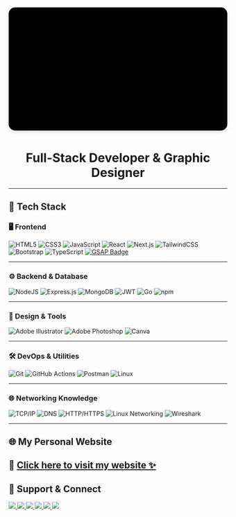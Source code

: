 <!-- Header Image -->
<h1 align="center">
  <picture>
    <source media="(prefers-color-scheme: dark)" srcset="./cover2.gif">
    <source media="(prefers-color-scheme: light)" srcset="./cover2.gif">
    <img 
      src="./cover2.gif" 
      alt="cover" 
      style="border-radius: 15px; box-shadow: 0 4px 8px rgba(0, 0, 0, 0.1);"
    >
  </picture>
</h1>

<!-- Title -->
<h1 align="center">
  Full-Stack Developer & Graphic Designer
</h1>

---

## 🚀 Tech Stack

### 🖥️ Frontend

![HTML5](https://img.shields.io/badge/html5-%23E34F26.svg?style=for-the-badge&logo=html5&logoColor=white)
![CSS3](https://img.shields.io/badge/css3-%231572B6.svg?style=for-the-badge&logo=css3&logoColor=white)
![JavaScript](https://img.shields.io/badge/javascript-%23323330.svg?style=for-the-badge&logo=javascript&logoColor=%23F7DF1E)
![React](https://img.shields.io/badge/react-%2320232a.svg?style=for-the-badge&logo=react&logoColor=%2361DAFB)
![Next.js](https://img.shields.io/badge/Next-black?style=for-the-badge&logo=next.js&logoColor=white)
![TailwindCSS](https://img.shields.io/badge/tailwindcss-%2338B2AC.svg?style=for-the-badge&logo=tailwind-css&logoColor=white)
![Bootstrap](https://img.shields.io/badge/bootstrap-%23563D7C.svg?style=for-the-badge&logo=bootstrap&logoColor=white)
![TypeScript](https://img.shields.io/badge/typescript-%23007ACC.svg?style=for-the-badge&logo=typescript&logoColor=white)
<a href="https://greensock.com/gsap/" target="_blank">
  <img src="https://img.shields.io/badge/GSAP-Animation-88CE02?style=for-the-badge&logoWidth=30&logo=https://raw.githubusercontent.com/gilbarbara/logos/main/logos/gsap.svg" alt="GSAP Badge" />
</a>

---

### ⚙️ Backend & Database

![NodeJS](https://img.shields.io/badge/node.js-6DA55F?style=for-the-badge&logo=node.js&logoColor=white)
![Express.js](https://img.shields.io/badge/express.js-%23404d59.svg?style=for-the-badge&logo=express&logoColor=%2361DAFB)
![MongoDB](https://img.shields.io/badge/MongoDB-%234ea94b.svg?style=for-the-badge&logo=mongodb&logoColor=white)
![JWT](https://img.shields.io/badge/JWT-black?style=for-the-badge&logo=JSON%20web%20tokens)
![Go](https://img.shields.io/badge/Go-%2300ADD8.svg?style=for-the-badge&logo=go&logoColor=white)
![npm](https://img.shields.io/badge/npm-%23CB3837.svg?style=for-the-badge&logo=npm&logoColor=white)

---

### 🎨 Design & Tools

![Adobe Illustrator](https://img.shields.io/badge/adobe%20illustrator-%23FF9A00.svg?style=for-the-badge&logo=adobe%20illustrator&logoColor=white)
![Adobe Photoshop](https://img.shields.io/badge/adobe%20photoshop-%2331A8FF.svg?style=for-the-badge&logo=adobe%20photoshop&logoColor=white)
![Canva](https://img.shields.io/badge/Canva-%2300C4CC.svg?style=for-the-badge&logo=Canva&logoColor=white)

---

### 🛠️ DevOps & Utilities

![Git](https://img.shields.io/badge/git-%23F05033.svg?style=for-the-badge&logo=git&logoColor=white)
![GitHub Actions](https://img.shields.io/badge/github%20actions-%232671E5.svg?style=for-the-badge&logo=githubactions&logoColor=white)
![Postman](https://img.shields.io/badge/Postman-FF6C37?style=for-the-badge&logo=postman&logoColor=white)
![Linux](https://img.shields.io/badge/Linux-FCC624?style=for-the-badge&logo=linux&logoColor=black)

---

### 🌐 **Networking Knowledge**
![TCP/IP](https://img.shields.io/badge/TCP/IP-%230072C6.svg?style=for-the-badge&logo=internetexplorer&logoColor=white)
![DNS](https://img.shields.io/badge/DNS-%233775A9.svg?style=for-the-badge&logo=cloudflare&logoColor=white)
![HTTP/HTTPS](https://img.shields.io/badge/HTTP%2FHTTPS-%23FF7139.svg?style=for-the-badge&logo=http&logoColor=white)
![Linux Networking](https://img.shields.io/badge/Linux%20Networking-%23FCC624.svg?style=for-the-badge&logo=linux&logoColor=black)
![Wireshark](https://img.shields.io/badge/Wireshark-%230065B5.svg?style=for-the-badge&logo=wireshark&logoColor=white)

---

## 🌐 My Personal Website

🔗 **[Click here to visit my website ✨](https://a-code01.vercel.app/)**
---

## 🤝 Support & Connect

<p>
  <a href="mailto:ayoubsen557@gmail.com">
    <img src="https://img.shields.io/badge/-Email-D14836?style=for-the-badge&logo=gmail&logoColor=white">
  </a>
  <a href="https://instagram.com/a_code0">
    <img src="https://img.shields.io/badge/-Instagram-E4405F?style=for-the-badge&logo=instagram&logoColor=white">
  </a>
  <a href="https://paypal.me/ayoubbenrkia9">
    <img src="https://img.shields.io/badge/-PayPal-00457C?style=for-the-badge&logo=paypal&logoColor=white">
  </a>
  <a href="https://ko-fi.com/ayoubben99">
    <img src="https://img.shields.io/badge/-Ko%20Fi-FF5B2E?style=for-the-badge&logo=ko-fi&logoColor=white">
  </a>
  <a href="https://discord.a_code0">
    <img src="https://img.shields.io/badge/-Discord-5865F2?style=for-the-badge&logo=discord&logoColor=white">
  </a>
  <a href="https://linkedin.com/in/ayoub-benrkia">
    <img src="https://img.shields.io/badge/-LinkedIn-0077B5?style=for-the-badge&logo=linkedin&logoColor=white">
  </a>
</p>
